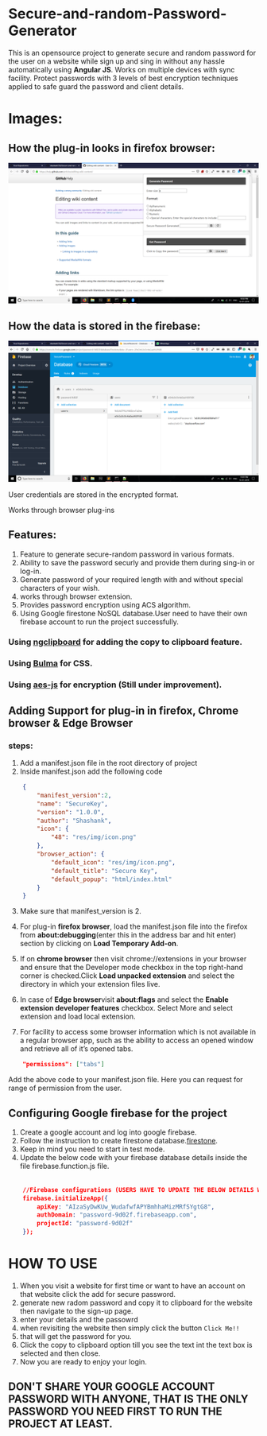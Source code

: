 # Secure-and-random-Password-Generator
This is an opensource project to generate secure and random password for the user on a website while sign up and sing in without any hassle automatically using **Angular JS**. 
Works on multiple devices with sync facility.
Protect passwords with 3 levels of best encryption techniques applied to safe guard the password and client details. 

# Images:

## How the plug-in looks in firefox browser:

![Browser plug-in](https://github.com/shashank136/Secure-and-random-Password-Generator/blob/master/res/img/demo.png)

## How the data is stored in the firebase:

![Browser plug-in](https://github.com/shashank136/Secure-and-random-Password-Generator/blob/master/res/img/db.png)

User credentials are stored in the encrypted format.

Works through browser plug-ins

## Features:

1) Feature to generate secure-random password in various formats.
2) Ability to save the password securly and provide them during sing-in or log-in.
3) Generate password of your required length with and without special characters of your wish.
4) works through browser extension.
5) Provides password encryption using ACS algorithm.
6) Using Google firestone NoSQL database.User need to have their own firebase account to run the project successfully.

### Using [ngclipboard](https://sachinchoolur.github.io/ngclipboard/) for adding the copy to clipboard feature.
### Using [Bulma](https://bulma.io/) for CSS.
### Using [aes-js](https://www.npmjs.com/package/aes-js) for encryption (Still under improvement).

## Adding Support for plug-in in firefox, Chrome browser & Edge Browser

### steps:

1) Add a manifest.json file in the root directory of project
2) Inside manifest.json add the following code

```json
	{
		"manifest_version":2,
		"name": "SecureKey",
		"version": "1.0.0",
		"author": "Shashank",
		"icon": {
			"48": "res/img/icon.png"
		},
		"browser_action": {
			"default_icon": "res/img/icon.png",
			"default_title": "Secure Key",
			"default_popup": "html/index.html"
		}
	}
```
	
3) Make sure that manifest_version is 2.

4) For plug-in **firefox browser**, load the manifest.json file into the firefox from **about:debugging**(enter this in the address bar and hit enter) section by clicking on **Load Temporary Add-on**.

5) If on **chrome browser** then visit chrome://extensions in your browser and ensure that the Developer mode checkbox in the top right-hand corner is checked.Click **Load unpacked extension** and select the directory in which your extension files live.

6) In case of **Edge browser**visit **about:flags** and select the **Enable extension developer features** checkbox. Select More and select extension and load local extension.

7) For facility to access some browser information which is not available in a regular browser app, such as the ability to access an opened window and retrieve all of it’s opened tabs.

```json
	"permissions": ["tabs"]
```

Add the above code to your manifest.json file. Here you can request for range of permission from the user.

## Configuring Google firebase for the project

1) Create a google account and log into google firebase.
2) Follow the instruction to create firestone database.[firestone](https://firebase.google.com/docs/firestore/quickstart?authuser=0).
3) Keep in mind you need to start in test mode.
4) Update the below code with your firebase database details inside the file firebase.function.js file.
```json

	//Firebase configurations (USERS HAVE TO UPDATE THE BELOW DETAILS WITH THEIR OWN FIREBASE PROJECT DETAILS)
    firebase.initializeApp({
        apiKey: "AIzaSyDwKUw_WudafwfAPYBmhhaMizMRfSYgtG8",
        authDomain: "password-9d02f.firebaseapp.com",
        projectId: "password-9d02f"
    });
```

# HOW TO USE

1) When you visit a website for first time or want to have an account on that website click the add for secure password.
2) generate new radom password and copy it to clipboard for the website then navigate to the sign-up page.
3) enter your details and the passowrd
4) when revisiting the website then simply click the button ```Click Me!!```
5) that will get the password for you.
6) Click the copy to clipboard option till you see the text int the text box is selected and then close.
7) Now you are ready to enjoy your login.

## DON'T SHARE YOUR GOOGLE ACCOUNT PASSWORD WITH ANYONE, THAT IS THE ONLY PASSWORD YOU NEED FIRST TO RUN THE PROJECT AT LEAST.
